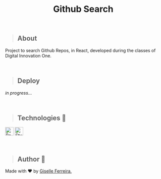 <p align="center">
<h1 align="center">Github Search</h1>
</p>

<br/>

>## About
Project to search Github Repos, in React, developed during the classes of Digital Innovation One.  

<br/>

>## Deploy
<i>in progress...</i>

<br/>

>## Technologies 🧰

<p align="left">
<img alt="React" src="https://img.shields.io/badge/react-%2320232a.svg?style=for-the-badge&logo=react&logoColor=%2361DAFB" height="27" /> 
<img alt="StyledComponents" src="https://img.shields.io/badge/styled--components-DB7093?style=for-the-badge&logo=styled-components&logoColor=white" height="27" />
</p>

<br />

> ## Author 👋

Made with ❤️ by <a href="https://www.linkedin.com/in/giselleferreiras/" >Giselle Ferreira.</a>

